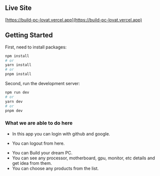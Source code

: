 ## Live Site

[https://build-pc-lovat.vercel.app](https://build-pc-lovat.vercel.app)

## Getting Started

First, need to install packages:

```bash
npm install
# or
yarn install
# or
pnpm install
```

Second, run the development server:

```bash
npm run dev
# or
yarn dev
# or
pnpm dev
```

### What we are able to do here

- In this app you can login with github and google.

* You can logout from here.

- You can Build your dream PC.
- You can see any processor, motherboard, gpu, monitor, etc details and get idea from them.
- You can choose any products from the list.

